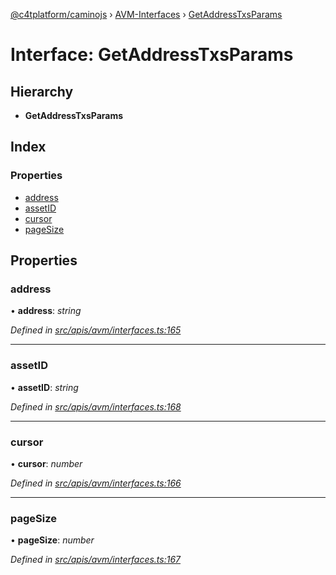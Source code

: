 [@c4tplatform/caminojs](../api.md) › [AVM-Interfaces](../modules/avm_interfaces.md) › [GetAddressTxsParams](avm_interfaces.getaddresstxsparams.md)

# Interface: GetAddressTxsParams

## Hierarchy

* **GetAddressTxsParams**

## Index

### Properties

* [address](avm_interfaces.getaddresstxsparams.md#address)
* [assetID](avm_interfaces.getaddresstxsparams.md#assetid)
* [cursor](avm_interfaces.getaddresstxsparams.md#cursor)
* [pageSize](avm_interfaces.getaddresstxsparams.md#pagesize)

## Properties

###  address

• **address**: *string*

*Defined in [src/apis/avm/interfaces.ts:165](https://github.com/chain4travel/caminojs/blob/ac57b5af/src/apis/avm/interfaces.ts#L165)*

___

###  assetID

• **assetID**: *string*

*Defined in [src/apis/avm/interfaces.ts:168](https://github.com/chain4travel/caminojs/blob/ac57b5af/src/apis/avm/interfaces.ts#L168)*

___

###  cursor

• **cursor**: *number*

*Defined in [src/apis/avm/interfaces.ts:166](https://github.com/chain4travel/caminojs/blob/ac57b5af/src/apis/avm/interfaces.ts#L166)*

___

###  pageSize

• **pageSize**: *number*

*Defined in [src/apis/avm/interfaces.ts:167](https://github.com/chain4travel/caminojs/blob/ac57b5af/src/apis/avm/interfaces.ts#L167)*
